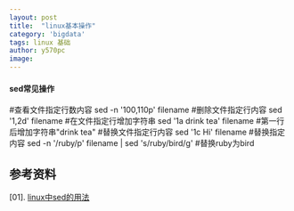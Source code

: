 ```yaml
---
layout: post
title:  "linux基本操作"
category: 'bigdata'
tags: linux 基础
author: y570pc
image: 
---
```


#### sed常见操作

#查看文件指定行数内容
sed -n '100,110p' filename 
#删除文件指定行内容
sed '1,2d' filename 
#在文件指定行增加字符串
sed '1a drink tea' filename  #第一行后增加字符串"drink tea"
#替换文件指定行内容
sed '1c Hi' filename
#替换指定内容
sed -n '/ruby/p' filename | sed 's/ruby/bird/g'    #替换ruby为bird

## 参考资料

[01]. [linux中sed的用法](https://www.cnblogs.com/emanlee/p/3307642.html)
